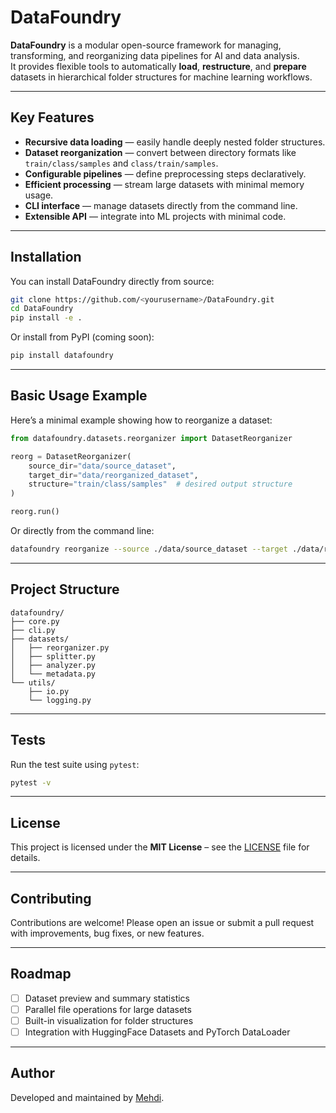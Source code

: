 # DataFoundry

**DataFoundry** is a modular open-source framework for managing, transforming, and reorganizing data pipelines for AI and data analysis.  
It provides flexible tools to automatically **load**, **restructure**, and **prepare** datasets in hierarchical folder structures for machine learning workflows.

---

## Key Features
- **Recursive data loading** — easily handle deeply nested folder structures.
- **Dataset reorganization** — convert between directory formats like `train/class/samples` and `class/train/samples`.
- **Configurable pipelines** — define preprocessing steps declaratively.
- **Efficient processing** — stream large datasets with minimal memory usage.
- **CLI interface** — manage datasets directly from the command line.
- **Extensible API** — integrate into ML projects with minimal code.

---

## Installation
You can install DataFoundry directly from source:

```bash
git clone https://github.com/<yourusername>/DataFoundry.git
cd DataFoundry
pip install -e .
````

Or install from PyPI (coming soon):

```bash
pip install datafoundry
```

---

## Basic Usage Example

Here’s a minimal example showing how to reorganize a dataset:

```python
from datafoundry.datasets.reorganizer import DatasetReorganizer

reorg = DatasetReorganizer(
    source_dir="data/source_dataset",
    target_dir="data/reorganized_dataset",
    structure="train/class/samples"  # desired output structure
)

reorg.run()
```

Or directly from the command line:

```bash
datafoundry reorganize --source ./data/source_dataset --target ./data/reorganized_dataset --structure train/class/samples
```

---

## Project Structure

```
datafoundry/
├── core.py
├── cli.py
├── datasets/
│   ├── reorganizer.py
│   ├── splitter.py
│   ├── analyzer.py
│   └── metadata.py
└── utils/
    ├── io.py
    └── logging.py
```

---

## Tests

Run the test suite using `pytest`:

```bash
pytest -v
```

---

##  License

This project is licensed under the **MIT License** – see the [LICENSE](https://github.com/mehdi-jamaseb/datafoundry/blob/master/LICENSE) file for details.

---

## Contributing

Contributions are welcome!
Please open an issue or submit a pull request with improvements, bug fixes, or new features.

---

## Roadmap

* [ ] Dataset preview and summary statistics
* [ ] Parallel file operations for large datasets
* [ ] Built-in visualization for folder structures
* [ ] Integration with HuggingFace Datasets and PyTorch DataLoader

---

## Author

Developed and maintained by [Mehdi](https://github.com/mehdi-jamaseb).

